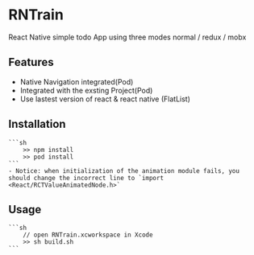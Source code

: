 # RNTrain
React Native simple todo App using three modes normal / redux / mobx

## Features
  - Native Navigation integrated(Pod)
  - Integrated with the exsting Project(Pod)
  - Use lastest version of react & react native (FlatList)

## Installation
	```sh
		>> npm install
		>> pod install
	```
	- Notice: when initialization of the animation module fails, you should change the incorrect line to `import <React/RCTValueAnimatedNode.h>`


## Usage
	```sh
		// open RNTrain.xcworkspace in Xcode
		>> sh build.sh
	```
